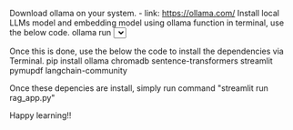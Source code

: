 Download ollama on your system. - link: https://ollama.com/
Install local LLMs model and embedding model using ollama function in terminal, use the below code.
  ollama run <select your own model as per your machine specifics from the> link https://ollama.com/search
  Example - ollama run mistral,
  For embedding model , ollama run nomic-embed-text

Once this is done, use the below the code to install the dependencies via Terminal.
pip install ollama chromadb sentence-transformers streamlit pymupdf langchain-community

Once these depencies are install, simply run command "streamlit run rag_app.py"

Happy learning!!
